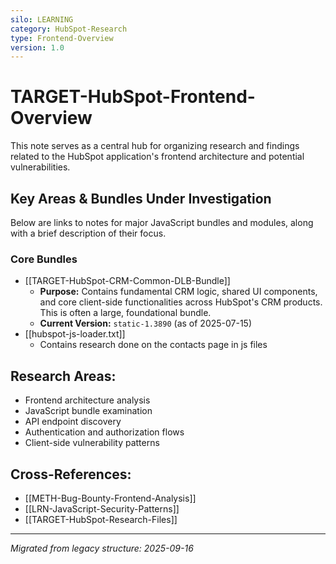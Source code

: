 ```yaml
---
silo: LEARNING
category: HubSpot-Research
type: Frontend-Overview
version: 1.0
---
```


# TARGET-HubSpot-Frontend-Overview

This note serves as a central hub for organizing research and findings related to the HubSpot application's frontend architecture and potential vulnerabilities.

## Key Areas & Bundles Under Investigation

Below are links to notes for major JavaScript bundles and modules, along with a brief description of their focus.

### Core Bundles
- [[TARGET-HubSpot-CRM-Common-DLB-Bundle]]
  - **Purpose:** Contains fundamental CRM logic, shared UI components, and core client-side functionalities across HubSpot's CRM products. This is often a large, foundational bundle.
  - **Current Version:** `static-1.3890` (as of 2025-07-15)
- [[hubspot-js-loader.txt]]
	- Contains research done on the contacts page in js files

## Research Areas:
- Frontend architecture analysis
- JavaScript bundle examination
- API endpoint discovery
- Authentication and authorization flows
- Client-side vulnerability patterns

## Cross-References:
- [[METH-Bug-Bounty-Frontend-Analysis]]
- [[LRN-JavaScript-Security-Patterns]]
- [[TARGET-HubSpot-Research-Files]]

---
*Migrated from legacy structure: 2025-09-16*